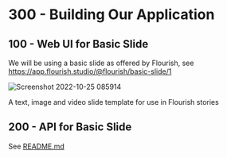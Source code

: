 # 300 - Building Our Application

## 100 - Web UI for Basic Slide

We will be using a basic slide as offered by Flourish, see https://app.flourish.studio/@flourish/basic-slide/1

![Screenshot 2022-10-25 085914](https://user-images.githubusercontent.com/1499433/197704443-a89358b4-d962-4224-9049-b68eb0d80502.png)

A text, image and video slide template for use in Flourish stories

## 200 - API for Basic Slide

See [README.md](./200/README.md)

